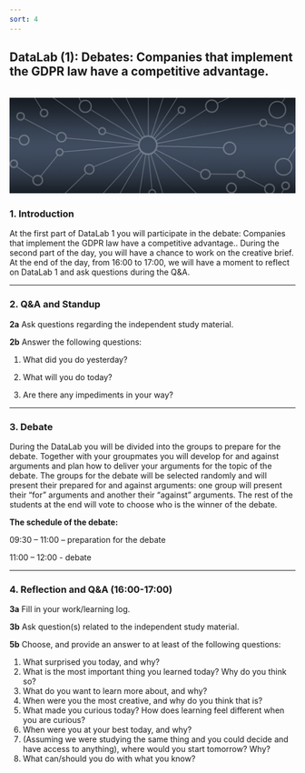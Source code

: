 ```yaml
---
sort: 4
---
```


## __DataLab (1): Debates: Companies that implement the GDPR law have a competitive advantage.__
\
<img src="./images/datalab_banner.jpg" alt="Books banner" width="600"/>

### 1. Introduction

At the first part of DataLab 1 you will participate in the debate: Companies that implement the GDPR law have a competitive advantage.. During the second part of the day, you will have a chance to work on the creative brief. At the end of the day, from 16:00 to 17:00, we will have a moment to reflect on DataLab 1 and ask questions during the Q&A.

***

### 2. Q&A and Standup

__2a__ Ask questions regarding the independent study material.

__2b__ Answer the following questions:

1. What did you do yesterday?

2. What will you do today?

3. Are there any impediments in your way?

***

### 3. Debate

During the DataLab you will be divided into the groups to prepare for the debate. Together with your groupmates you will develop for and against arguments and plan how to deliver your arguments for the topic of the debate.
The groups for the debate will be selected randomly and will  present their prepared for and against arguments: one group will present their “for” arguments and another their “against” arguments. The rest of the students at the end will vote to choose who is the winner of the debate.

__The schedule of the debate:__

09:30 – 11:00 – preparation for the debate

11:00 – 12:00 - debate

***

### 4. Reflection and Q&A (16:00-17:00)

__3a__ Fill in your work/learning log.

__3b__ Ask question(s) related to the independent study material.

__5b__ Choose, and provide an answer to at least of the following questions:

1. What surprised you today, and why?
2. What is the most important thing you learned today? Why do you think so?
3. What do you want to learn more about, and why?
4. When were you the most creative, and why do you think that is?
5. What made you curious today? How does learning feel different when you are curious?
6. When were you at your best today, and why?
7. (Assuming we were studying the same thing and you could decide and have access to anything), where would you start tomorrow? Why?
8. What can/should you do with what you know?
